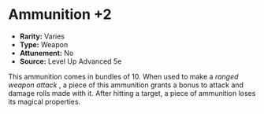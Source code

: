 # Ammunition +2

- **Rarity:** Varies
- **Type:** Weapon
- **Attunement:** No
- **Source:** Level Up Advanced 5e

This ammunition comes in bundles of 10\. When used to make a _ranged weapon attack_ , a piece of this ammunition grants a bonus to attack and damage rolls made with it. After hitting a target, a piece of ammunition loses its magical properties.
